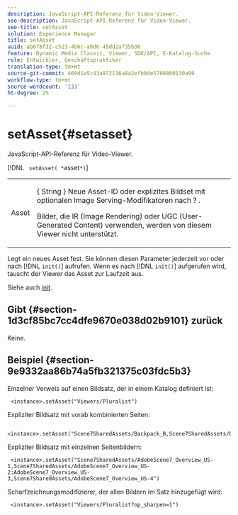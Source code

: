 ```yaml
---
description: JavaScript-API-Referenz für Video-Viewer.
seo-description: JavaScript-API-Referenz für Video-Viewer.
seo-title: setAsset
solution: Experience Manager
title: setAsset
uuid: ab078f32-c523-4b6c-a0d6-45dd2af35b36
feature: Dynamic Media Classic, Viewer, SDK/API, E-Katalog-Suche
role: Entwickler, Geschäftspraktiker
translation-type: tm+mt
source-git-commit: 469d1a5c43a972116a8a2efb0de5708800130a99
workflow-type: tm+mt
source-wordcount: '133'
ht-degree: 2%

---
```



# setAsset{#setasset}

JavaScript-API-Referenz für Video-Viewer.

[!DNL ` setAsset( *`asset`*)`]

<table id="table_896DFF34A68A403DB93A6D597461A573"> 
 <tbody> 
  <tr> 
   <td colname="col1"> <p> <span class="codeph"> <span class="varname"> Asset  </span> </span> </p> </td> 
   <td colname="col2"> <p>{ <span class="codeph"> String </span>} Neue Asset-ID oder explizites Bildset mit optionalen Image Serving-Modifikatoren nach <span class="codeph"> ? </span>. </p> <p> Bilder, die IR (Image Rendering) oder UGC (User-Generated Content) verwenden, werden von diesem Viewer nicht unterstützt. </p> </td> 
  </tr> 
 </tbody> 
</table>

Legt ein neues Asset fest. Sie können diesen Parameter jederzeit vor oder nach [!DNL `init()`] aufrufen. Wenn es nach [!DNL `init()`] aufgerufen wird, tauscht der Viewer das Asset zur Laufzeit aus.

Siehe auch [init](../../../c-html5-s7-aem-asset-viewers/c-html5-20-ecatalog-viewer-about/c-html5-20-ecatalog-viewer-javascriptapiref/r-html5-ecatalog-viewer-20-javascriptapiref-init.md#reference-aee94dd92a28410784f7a1792e28683b).

## Gibt {#section-1d3cf85bc7cc4dfe9670e038d02b9101} zurück

Keine.

## Beispiel {#section-9e9332aa86b74a5fb321375c03fdc5b3}

Einzelner Verweis auf einen Bildsatz, der in einem Katalog definiert ist:

```
 <instance>.setAsset("Viewers/Pluralist")
```

Expliziter Bildsatz mit vorab kombinierten Seiten:

```
 <instance>.setAsset("Scene7SharedAssets/Backpack_B,Scene7SharedAssets/Backpack_C,Scene7SharedAssets/Backpack_H,Scene7SharedAssets/Backpack_J")
```

Expliziter Bildsatz mit einzelnen Seitenbildern:

```
 <instance>.setAsset("Scene7SharedAssets/AdobeScene7_Overview_US-1,Scene7SharedAssets/AdobeScene7_Overview_US-2:AdobeScene7_Overview_US-3,Scene7SharedAssets/AdobeScene7_Overview_US-4")
```

Scharfzeichnungsmodifizierer, der allen Bildern im Satz hinzugefügt wird:

```
 <instance>.setAsset("Viewers/Pluralist?op_sharpen=1")
```

